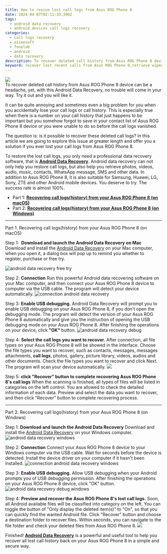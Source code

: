 ```yaml
---
title: How to rescue lost call logs from Asus ROG Phone 8
date: 2024-04-07T02:11:33.390Z
tags: 
  - android data recovery
  - android devices call logs recovery
categories: 
  - call logs recovery
  - aiseesoft
  - fonelab
  - android
  - data recovery
description: To recover deleted call history from Asus ROG Phone 8 device can be a headache, yet, with this Android Data Recovery, no trouble will come in your way. Try it out and you will like it.
keyword: recover lost recent calls from Asus ROG Phone 8,retrieve wiped call logs Asus ROG Phone 8,restore deleted call history on Asus ROG Phone 8,undelete call numbers from Asus ROG Phone 8,unerase call numbers from Asus ROG Phone 8,save erased call logs on Asus ROG Phone 8,lost all call history in Asus ROG Phone 8 again,how to recover call history Asus ROG Phone 8,Asus ROG Phone 8 call history deleted itself,how can i find my deleted call history Asus ROG Phone 8,Asus ROG Phone 8 call history recovery,restore call history when deleted in Asus ROG Phone 8
---
```


<img src="https://img0mobiles.techidaily.com/images/best-assets/devices/asus/asus-rog-phone-8/3.jpg" class="atpl-imgstyle"  />

<div class="atpl-content atpl-for-fonelab-android recover-call-logs">

<div class="atpl-post-description-part-1">
To recover deleted call history from Asus ROG Phone 8 device can be a headache, yet, with this Android Data Recovery, no trouble will come in your way. Try it out and you will like it.
</div>



<div class="atpl-post-description-part-2">
<div class="tpl-content-sub-paragraph-normal">
    <p>
      It can be quite annoying and sometimes even a big problem for you when you accidentally lose your call logs or call history. This is especially true when there is a number on your call history that just happens to be important but you somehow forgot to save in your contact list of Asus ROG Phone 8 device or you were unable to do so before the call logs vanished.
    </p>
  </div>
  
  <div class="tpl-content-sub-paragraph-normal">
    <p>
      The question is: is it possible to recover these deleted call logs? In this article we are going to explore this issue at greater length and offer you a solution if you ever lost your call logs from Asus ROG Phone 8.
    </p>
  </div>
</div>

<div class="atpl-post-description-part-3">
<div class="tpl-content-sub-paragraph-content">
  <p>
    To restore the lost call logs, you only need a professional data recovery software, that is <a href="https://tools.techidaily.com/aiseesoft-android-data-recovery/" ><strong>Android Data Recovery</strong></a>. Android data recovery can not only help you restore call logs, but also help you retrieve photos, videos, audio, music, contacts, WhatsApp message, SMS and other data. In addition to Asus ROG Phone 8, it is also suitable for Samsung, Huawei, LG, Sony, ZTE and other Android mobile devices. You deserve to try. The success rate is almost 100%.
  </p>
</div>
</div>

<ul>
  <li>Part 1: <strong><a href="#p1"> Recovering call logs(history) from your Asus ROG Phone 8  (on macOS)</a></strong></li>
  <li>Part 2: <strong><a href="#p2"> Recovering call logs(history) from your Asus ROG Phone 8  (on Windows)</a></strong></li>
</ul>


<!-- Part 1 -->
<a id="p1" name="p1" ></a><hr>

<div>
  <span class="atpl-step-part-style">Part 1. Recovering call logs(history) from your Asus ROG Phone 8 (on macOS)</span>
</div>

<span class="atpl-stepstyle-a"><span>Step 1: </span></span> <strong>Download and launch the Android Data Recovery on Mac</strong>
Download and install the <a href="https://tools.techidaily.com/aiseesoft-android-data-recovery/" >Android Data Recovery</a> on your Mac computer, when you open it, a dialog box will pop up to remind you whether to register, purchase or free try.

<img src="https://tools.techidaily.com/images/apps/aiseesoft/android-data-recovery/mac-free-try.png" class="atpl-imgstyle" alt="android data recovery free try" />

<span class="atpl-stepstyle-a"><span>Step 2: </span></span> <strong>Connection</strong>
Run this powerful Android data recovering software on your Mac computer, and then connect your Asus ROG Phone 8 device to computer via the USB cable. The program will detect your device automatically.
<img src="https://tools.techidaily.com/images/apps/aiseesoft/android-data-recovery/mac-connection-interface.jpg" class="atpl-imgstyle" alt="connection android data recovery" />

<span class="atpl-stepstyle-a"><span>Step 3: </span></span> <strong>Enable USB debugging.</strong>
Android Data Recovery will prompt you to enable USB debugging on your Asus ROG Phone 8, if you don't open the debugging mode. The program will detect the version of your Asus ROG Phone 8 automatically and give you the instruction of opening the USB debugging mode on your Asus ROG Phone 8. After finishing the operations on your device, click <strong>"OK"</strong> button.
<img src="https://tools.techidaily.com/images/apps/aiseesoft/android-data-recovery/mac-android-usb-debug.jpg"  class="atpl-imgstyle" alt="android data recovery debug" />

<span class="atpl-stepstyle-a"><span>Step 4: </span></span> <strong>Select the call logs you want to recover.</strong>
After connection, all file types on your Asus ROG Phone 8 will be showed in the interface. Choose the file types you want to recover, such as contacts, messages, messages attachments, <b>call logs</b>, photos, gallery, picture library, videos, audios and other documents. Check the file types you want to recover and click Next. The program will scan your device automatically.
<img src="https://tools.techidaily.com/images/apps/aiseesoft/android-data-recovery/mac-choose-type-call-logs.jpg" class="atpl-imgstyle"  />

<span class="atpl-stepstyle-a"><span>Step 5: </span></span> <strong>click "Recover" button to  complete recovering Asus ROG Phone 8's call logs</strong>
When the scanning is finished, all types of files will be listed in categories on the left control. You are allowed to check the detailed information of each data. Preview and select the data you want to recover, and then click "Recover" button to complete recovering process.


<a id="p2" name="p2"></a><hr>

<!-- Part 2 -->
<div>
  <span class="atpl-step-part-style">Part 2. Recovering call logs(history) from your Asus ROG Phone 8 (on Windows)</span>
</div>

<span class="atpl-stepstyle-a"><span>Step 1: </span></span> <strong>Download and launch the Android Data Recovery</strong>
Download and install the <a href="https://tools.techidaily.com/aiseesoft-android-data-recovery/" >Android Data Recovery</a> on your Windows computer.
<img src="https://tools.techidaily.com/images/apps/aiseesoft/android-data-recovery/win-start-interface.png"  class="atpl-imgstyle" alt="android data recovery windows" />

<span class="atpl-stepstyle-a"><span>Step 2: </span></span> <strong>Connection</strong>
Connect your Asus ROG Phone 8 device to your Windows computer via the USB cable. Wait for seconds before the device is detected. Install the device driver on your computer if it hasn't been installed.
<img src="https://tools.techidaily.com/images/apps/aiseesoft/android-data-recovery/win-connection-interface.png" class="atpl-imgstyle" alt="connection android data recovery windows" />

<span class="atpl-stepstyle-a"><span>Step 3: </span></span> <strong>Enable USB debugging.</strong>
Allow USB debugging when your Android prompts you of USB debugging permission. After finishing the operations on your Asus ROG Phone 8 device, click "OK" button.
<img src="https://tools.techidaily.com/images/apps/aiseesoft/android-data-recovery/win-android-usb-debug.png" class="atpl-imgstyle" alt="android data recovery debug windows" />

<span class="atpl-stepstyle-a"><span>Step 4: </span></span> <strong>Preview and recover the Asus ROG Phone 8's lost call logs.</strong>
Soon, all Android available files will be classified into category on the left. You can toggle the button of "Only display the deleted item(s)" to "On", so that you can quickly find the wanted Android file. Click "Recover" button and choose a destination folder to recover files. Within seconds, you can navigate to the file folder and check your deleted files from Asus ROG Phone 8.
<img src="https://tools.techidaily.com/images/apps/aiseesoft/android-data-recovery/win-recover-call-logs.png" class="atpl-imgstyle"  />

<div class="atpl-post-description-part-4">
<div class="tpl-content-sub-paragraph-normal">
  <p>
    Finished! <a href="https://tools.techidaily.com/aiseesoft-android-data-recovery/" ><strong>Android Data Recovery</strong></a> is a powerful and useful tool to help you recover all lost call history back on your Asus ROG Phone 8 in a simple and secure way.
  </p>
</div>
</div>

<ins class="adsbygoogle"
     style="display:block"
     data-ad-client="ca-pub-7571918770474297"
     data-ad-slot="8358498916"
     data-ad-format="auto"
     data-full-width-responsive="true"></ins>



</div>
